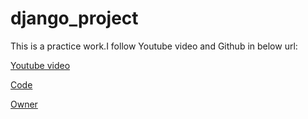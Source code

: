 # django_project
This is a practice work.I follow Youtube video and Github in below url:

[Youtube video]("https://www.youtube.com/watch?v=UmljXZIypDc&list=PL-osiE80TeTtoQCKZ03TU5fNfx2UY6U4p")

[Code]("https://github.com/CoreyMSchafer/code_snippets/tree/master/Django_Blog")

[Owner]("https://github.com/CoreyMSchafer")
